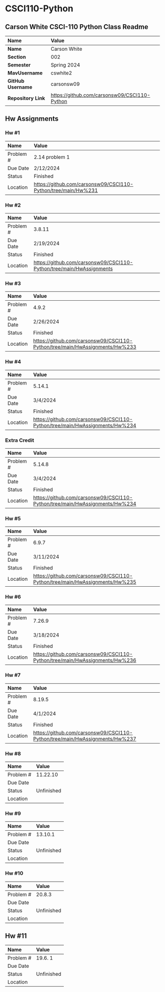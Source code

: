 # CSCI110-Python

## Carson White CSCI-110 Python Class Readme

| Name | Value |
| :--- | :--- |
| **Name** | Carson White |
| **Section** | 002 |
| **Semester** | Spring 2024 |
| **MavUsername** | cswhite2 |
| **GitHub Username** | carsonsw09 |
| **Repository Link** | https://github.com/carsonsw09/CSCI110-Python |

## Hw Assignments 

### Hw #1

| Name | Value |
| :--- | :--- |
| Problem # | 2.14 problem 1 |
| Due Date | 2/12/2024 |
| Status | Finished |
| Location | https://github.com/carsonsw09/CSCI110-Python/tree/main/Hw%231 |

### Hw #2

| Name | Value |
| :--- | :--- |
| Problem # | 3.8.11 |
| Due Date | 2/19/2024 |
| Status | Finished |
| Location | https://github.com/carsonsw09/CSCI110-Python/tree/main/HwAssignments |

### Hw #3

| Name | Value |
| :--- | :--- |
| Problem # | 4.9.2 |
| Due Date | 2/26/2024 |
| Status | Finished |
| Location | https://github.com/carsonsw09/CSCI110-Python/tree/main/HwAssignments/Hw%233 |

### Hw #4

| Name | Value |
| :--- | :--- |
| Problem # | 5.14.1 |
| Due Date | 3/4/2024 |
| Status | Finished |
| Location | https://github.com/carsonsw09/CSCI110-Python/tree/main/HwAssignments/Hw%234 |

### Extra Credit

| Name | Value |
| :--- | :--- |
| Problem # | 5.14.8 |
| Due Date |  3/4/2024 |
| Status | Finished |
| Location | https://github.com/carsonsw09/CSCI110-Python/tree/main/HwAssignments/Hw%234 |

### Hw #5

| Name | Value |
| :--- | :--- | 
| Problem # | 6.9.7 |
| Due Date | 3/11/2024 |
| Status | Finished |
| Location | https://github.com/carsonsw09/CSCI110-Python/tree/main/HwAssignments/Hw%235 |

### Hw #6

| Name | Value |
| :--- | :--- |
| Problem # | 7.26.9 |
| Due Date | 3/18/2024 |
| Status | Finished |
| Location | https://github.com/carsonsw09/CSCI110-Python/tree/main/HwAssignments/Hw%236 |


### Hw #7

| Name | Value |
| :--- | :--- |
| Problem # | 8.19.5 |
| Due Date | 4/1/2024 |
| Status | Finished |
| Location | https://github.com/carsonsw09/CSCI110-Python/tree/main/HwAssignments/Hw%237 |

### Hw #8

| Name | Value |
| :--- | :--- |
| Problem # | 11.22.10 |
| Due Date |
| Status | Unfinished |
| Location |

### Hw #9

| Name | Value |
| :--- | :--- |
| Problem # | 13.10.1 |
| Due Date |
| Status | Unfinished |
| Location |

### Hw #10

| Name | Value |
| :--- | :--- |
| Problem # | 20.8.3 |
| Due Date |
| Status | Unfinished |
| Location |

## Hw #11

| Name | Value |
| :--- | :--- |
| Problem # | 19.6. 1 |
| Due Date |
| Status | Unfinished |
| Location |


